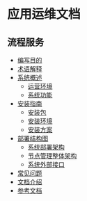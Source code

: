 #  应用运维文档

## 流程服务
* [编写目的](Purpose/PurposeOfWriting.md)
* [术语解释](Term/Term.md)
* [系统概述]()
  * [运营环境](Overview/OperatingEnvironment.md)
  * [系统功能](Overview/SystemFunctions.md)
* [安装指南]()
  * [安装包](InstallationGuide/Installationpackage.md)
  * [安装环境](InstallationGuide/Installationenvironment.md)
  * [安装方案](InstallationGuide/Installationplan.md)
* [部署结构图]()
  * [系统部署架构](DeploymentDiagram/deploymentarchitecture.md)
  * [节点管理整体架构](DeploymentDiagram/logicalarchitecture.md)
  * [系统外部接口](DeploymentDiagram/externalinterface.md)
* [常见问题](FAQ/FAQ.md)
* [文档介绍](Introduce/Introduce.md)
* [参考文档](Appendix/Reference.md)